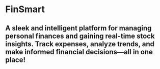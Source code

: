 # FinSmart

## A sleek and intelligent platform for managing personal finances and gaining real-time stock insights. Track expenses, analyze trends, and make informed financial decisions—all in one place!
